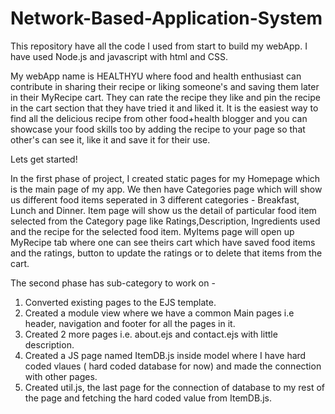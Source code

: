 # Network-Based-Application-System
This repository have all the code I used from start to build my webApp. I have used Node.js and javascript with html and CSS.

My webApp name is HEALTHYU where food and health enthusiast can contribute in sharing their recipe or liking someone's and saving them later in their MyRecipe cart. They can rate the recipe they like and pin the recipe in the cart section that they have tried it and liked it. It is the easiest way to find all the delicious recipe from other food+health blogger and you can showcase your food skills too by adding the recipe to your page so that other's can see it, like it and save it for their use.

Lets get started!

In the first phase of project, I created static pages for my Homepage which is the main page of my app. We then have Categories page which will show us different food items seperated in 3 different categories - Breakfast, Lunch and Dinner. Item page will show us the detail of particular food item selected from the Category page like Ratings,Description, Ingredients used and the recipe for the selected food item. MyItems page will open up MyRecipe tab where one can see theirs cart which have saved food items and the ratings, button to update the ratings or to delete that items from the cart.

The second phase has sub-category to work on -
1. Converted existing pages to the EJS template.
2. Created a module view where we have a common Main pages i.e header, navigation and footer for all the pages in it.
3. Created 2 more pages i.e. about.ejs and contact.ejs with little description.
4. Created a JS page named ItemDB.js inside model where I have hard coded vlaues ( hard coded database for now) and made the connection with other pages.
5. Created util.js, the last page for the connection of database to my rest of the page and fetching the hard coded value from ItemDB.js.
